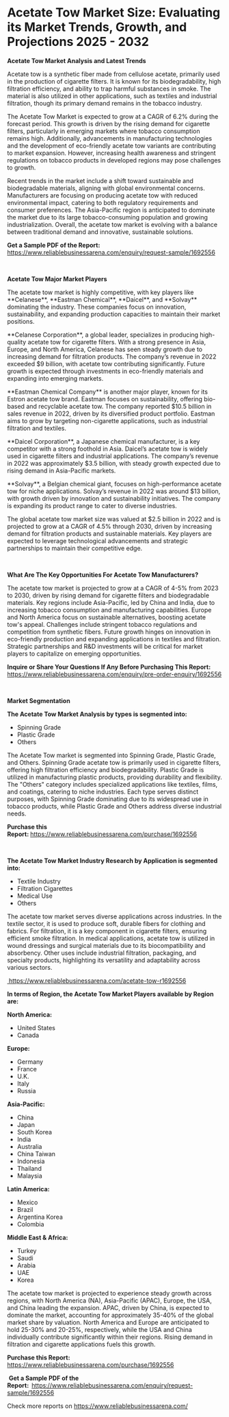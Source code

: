 <p><h1>Acetate Tow Market Size: Evaluating its Market Trends, Growth, and Projections 2025 - 2032</h1></p><p><strong>Acetate Tow Market Analysis and Latest Trends</strong></p>
<p><p>Acetate tow is a synthetic fiber made from cellulose acetate, primarily used in the production of cigarette filters. It is known for its biodegradability, high filtration efficiency, and ability to trap harmful substances in smoke. The material is also utilized in other applications, such as textiles and industrial filtration, though its primary demand remains in the tobacco industry.</p><p>The Acetate Tow Market is expected to grow at a CAGR of 6.2% during the forecast period. This growth is driven by the rising demand for cigarette filters, particularly in emerging markets where tobacco consumption remains high. Additionally, advancements in manufacturing technologies and the development of eco-friendly acetate tow variants are contributing to market expansion. However, increasing health awareness and stringent regulations on tobacco products in developed regions may pose challenges to growth.</p><p>Recent trends in the market include a shift toward sustainable and biodegradable materials, aligning with global environmental concerns. Manufacturers are focusing on producing acetate tow with reduced environmental impact, catering to both regulatory requirements and consumer preferences. The Asia-Pacific region is anticipated to dominate the market due to its large tobacco-consuming population and growing industrialization. Overall, the acetate tow market is evolving with a balance between traditional demand and innovative, sustainable solutions.</p></p>
<p><strong>Get a Sample PDF of the Report:&nbsp;</strong> <a href="https://www.reliablebusinessarena.com/enquiry/request-sample/1692556?utm_campaign=1841&utm_medium=2&utm_source=Github&utm_content=ia&utm_term=25012025&utm_id=acetate-tow">https://www.reliablebusinessarena.com/enquiry/request-sample/1692556</a></p>
<p>&nbsp;</p>
<p><strong>Acetate Tow Major Market Players</strong></p>
<p><p>The acetate tow market is highly competitive, with key players like **Celanese**, **Eastman Chemical**, **Daicel**, and **Solvay** dominating the industry. These companies focus on innovation, sustainability, and expanding production capacities to maintain their market positions.</p><p>**Celanese Corporation**, a global leader, specializes in producing high-quality acetate tow for cigarette filters. With a strong presence in Asia, Europe, and North America, Celanese has seen steady growth due to increasing demand for filtration products. The company’s revenue in 2022 exceeded $9 billion, with acetate tow contributing significantly. Future growth is expected through investments in eco-friendly materials and expanding into emerging markets.</p><p>**Eastman Chemical Company** is another major player, known for its Estron acetate tow brand. Eastman focuses on sustainability, offering bio-based and recyclable acetate tow. The company reported $10.5 billion in sales revenue in 2022, driven by its diversified product portfolio. Eastman aims to grow by targeting non-cigarette applications, such as industrial filtration and textiles.</p><p>**Daicel Corporation**, a Japanese chemical manufacturer, is a key competitor with a strong foothold in Asia. Daicel’s acetate tow is widely used in cigarette filters and industrial applications. The company’s revenue in 2022 was approximately $3.5 billion, with steady growth expected due to rising demand in Asia-Pacific markets.</p><p>**Solvay**, a Belgian chemical giant, focuses on high-performance acetate tow for niche applications. Solvay’s revenue in 2022 was around $13 billion, with growth driven by innovation and sustainability initiatives. The company is expanding its product range to cater to diverse industries.</p><p>The global acetate tow market size was valued at $2.5 billion in 2022 and is projected to grow at a CAGR of 4.5% through 2030, driven by increasing demand for filtration products and sustainable materials. Key players are expected to leverage technological advancements and strategic partnerships to maintain their competitive edge.</p></p>
<p>&nbsp;</p>
<p><strong>What Are The Key Opportunities For Acetate Tow Manufacturers?</strong></p>
<p><p>The acetate tow market is projected to grow at a CAGR of 4-5% from 2023 to 2030, driven by rising demand for cigarette filters and biodegradable materials. Key regions include Asia-Pacific, led by China and India, due to increasing tobacco consumption and manufacturing capabilities. Europe and North America focus on sustainable alternatives, boosting acetate tow's appeal. Challenges include stringent tobacco regulations and competition from synthetic fibers. Future growth hinges on innovation in eco-friendly production and expanding applications in textiles and filtration. Strategic partnerships and R&D investments will be critical for market players to capitalize on emerging opportunities.</p></p>
<p><strong>Inquire or Share Your Questions If Any Before Purchasing This Report:</strong> <a href="https://www.reliablebusinessarena.com/enquiry/pre-order-enquiry/1692556?utm_campaign=1841&utm_medium=2&utm_source=Github&utm_content=ia&utm_term=25012025&utm_id=acetate-tow">https://www.reliablebusinessarena.com/enquiry/pre-order-enquiry/1692556</a></p>
<p>&nbsp;</p>
<p><strong>Market Segmentation</strong></p>
<p><strong>The Acetate Tow Market Analysis by types is segmented into:</strong></p>
<p><ul><li>Spinning Grade</li><li>Plastic Grade</li><li>Others</li></ul></p>
<p><p>The Acetate Tow market is segmented into Spinning Grade, Plastic Grade, and Others. Spinning Grade acetate tow is primarily used in cigarette filters, offering high filtration efficiency and biodegradability. Plastic Grade is utilized in manufacturing plastic products, providing durability and flexibility. The "Others" category includes specialized applications like textiles, films, and coatings, catering to niche industries. Each type serves distinct purposes, with Spinning Grade dominating due to its widespread use in tobacco products, while Plastic Grade and Others address diverse industrial needs.</p></p>
<p><strong>Purchase this Report:&nbsp;</strong><a href="https://www.reliablebusinessarena.com/purchase/1692556?utm_campaign=1841&utm_medium=2&utm_source=Github&utm_content=ia&utm_term=25012025&utm_id=acetate-tow">https://www.reliablebusinessarena.com/purchase/1692556</a></p>
<p>&nbsp;</p>
<p><strong>The Acetate Tow Market Industry Research by Application is segmented into:</strong></p>
<p><ul><li>Textile Industry</li><li>Filtration Cigarettes</li><li>Medical Use</li><li>Others</li></ul></p>
<p><p>The acetate tow market serves diverse applications across industries. In the textile sector, it is used to produce soft, durable fibers for clothing and fabrics. For filtration, it is a key component in cigarette filters, ensuring efficient smoke filtration. In medical applications, acetate tow is utilized in wound dressings and surgical materials due to its biocompatibility and absorbency. Other uses include industrial filtration, packaging, and specialty products, highlighting its versatility and adaptability across various sectors.</p></p>
<p><a href="https://www.reliablebusinessarena.com/acetate-tow-r1692556?utm_campaign=1841&utm_medium=2&utm_source=Github&utm_content=ia&utm_term=25012025&utm_id=acetate-tow">&nbsp;https://www.reliablebusinessarena.com/acetate-tow-r1692556</a></p>
<p><strong>In terms of Region, the Acetate Tow Market Players available by Region are:</strong></p>
<p>
    <p> <strong> North America: </strong>
        <ul>
            <li>United States</li>
            <li>Canada</li>
        </ul>
        </p> 
    <p> <strong> Europe: </strong>
        <ul>
            <li>Germany</li>
            <li>France</li>
            <li>U.K.</li>
            <li>Italy</li>
            <li>Russia</li>
        </ul>
        </p> 
    <p> <strong> Asia-Pacific: </strong>
        <ul>
            <li>China</li>
            <li>Japan</li>
            <li>South Korea</li>
            <li>India</li>
            <li>Australia</li>
            <li>China Taiwan</li>
            <li>Indonesia</li>
            <li>Thailand</li>
            <li>Malaysia</li>
        </ul>
        </p> 
    <p> <strong> Latin America: </strong>
        <ul>
            <li>Mexico</li>
            <li>Brazil</li>
            <li>Argentina Korea</li>
            <li>Colombia</li>
        </ul>
        </p> 
    <p> <strong> Middle East & Africa: </strong>
        <ul>
            <li>Turkey</li>
            <li>Saudi</li>
            <li>Arabia</li>
            <li>UAE</li>
            <li>Korea</li>
        </ul>
    </p>
    </p>
<p><p>The acetate tow market is projected to experience steady growth across regions, with North America (NA), Asia-Pacific (APAC), Europe, the USA, and China leading the expansion. APAC, driven by China, is expected to dominate the market, accounting for approximately 35-40% of the global market share by valuation. North America and Europe are anticipated to hold 25-30% and 20-25%, respectively, while the USA and China individually contribute significantly within their regions. Rising demand in filtration and cigarette applications fuels this growth.</p></p>
<p><strong>Purchase this Report: </strong><a href="https://www.reliablebusinessarena.com/purchase/1692556?utm_campaign=1841&utm_medium=2&utm_source=Github&utm_content=ia&utm_term=25012025&utm_id=acetate-tow">https://www.reliablebusinessarena.com/purchase/1692556</a></p>
<p>&nbsp;<strong>Get a Sample PDF of the Report:&nbsp;&nbsp;</strong><a href="https://www.reliablebusinessarena.com/enquiry/request-sample/1692556?utm_campaign=1841&utm_medium=2&utm_source=Github&utm_content=ia&utm_term=25012025&utm_id=acetate-tow">https://www.reliablebusinessarena.com/enquiry/request-sample/1692556</a></p>
<p><strong></strong></p>
<p>Check more reports on <a href="https://www.reliablebusinessarena.com/?utm_campaign=1841&utm_medium=2&utm_source=Github&utm_content=ia&utm_term=25012025&utm_id=acetate-tow">https://www.reliablebusinessarena.com/</a></p>